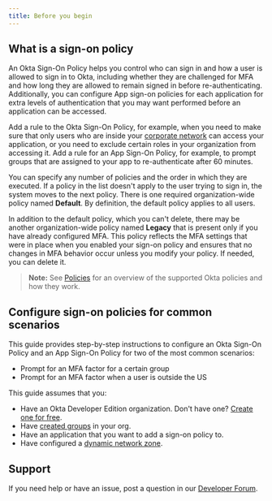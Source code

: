 ```yaml
---
title: Before you begin
---
```


## What is a sign-on policy

An Okta Sign-On Policy helps you control who can sign in and how a user is allowed to sign in to Okta, including whether they are challenged for MFA and how long they are allowed to remain signed in before re-authenticating. Additionally, you can configure App sign-on policies for each application for extra levels of authentication that you may want performed before an application can be accessed.

Add a rule to the Okta Sign-On Policy, for example, when you need to make sure that only users who are inside your [corporate network](/docs/reference/api/policy/#network-condition-object) can access your application, or you need to exclude certain roles in your organization from accessing it. Add a rule for an App Sign-On Policy, for example, to prompt groups that are assigned to your app to re-authenticate after 60 minutes.

You can specify any number of policies and the order in which they are executed. If a policy in the list doesn't apply to the user trying to sign in, the system moves to the next policy. There is one required organization-wide policy named **Default**. By definition, the default policy applies to all users.

In addition to the default policy, which you can't delete, there may be another organization-wide policy named **Legacy** that is present only if you have already configured MFA. This policy reflects the MFA settings that were in place when you enabled your sign-on policy and ensures that no changes in MFA behavior occur unless you modify your policy. If needed, you can delete it.

> **Note:** See [Policies](/docs/concepts/policies) for an overview of the supported Okta policies and how they work.

## Configure sign-on policies for common scenarios

This guide provides step-by-step instructions to configure an Okta Sign-On Policy and an App Sign-On Policy for two of the most common scenarios:

* <GuideLink link="../prompt-factor-group">Prompt for an MFA factor for a certain group</GuideLink>
* <GuideLink link="../prompt-factor-outside-us">Prompt for an MFA factor when a user is outside the US</GuideLink>

This guide assumes that you:

* Have an Okta Developer Edition organization. Don't have one? [Create one for free](https://developer.okta.com/signup).
* Have [created groups](/docs/reference/api/groups/) in your org.
* Have an application that you want to add a sign-on policy to.
* Have configured a [dynamic network zone](https://help.okta.com/en/prod/okta_help_CSH.htm#ext_Security_Network).

## Support

If you need help or have an issue, post a question in our [Developer Forum](https://devforum.okta.com).

<NextSectionLink/>
